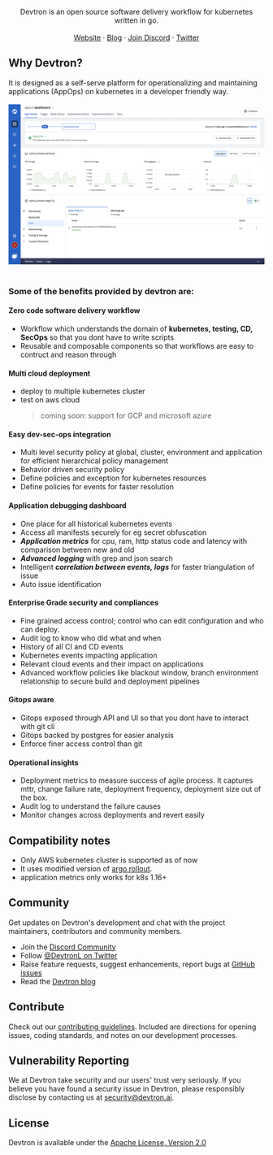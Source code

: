 <p align="center">Devtron is an open source software delivery workflow for kubernetes written in go.
<br>
<br>
<a href="https://devtron.ai/">Website</a>
·
<a href="https://devtron.ai/blog/">Blog</a>
·
<a href="https://discord.gg/72JDKy4">Join Discord</a>
·
<a href="https://twitter.com/DevtronL">Twitter</a>
</p>

## Why Devtron?
It is designed as a self-serve platform for operationalizing and maintaining applications (AppOps) on kubernetes in a developer friendly way. 
<br>
<br>
![](./preview.gif)
<br>
<br>
### Some of the benefits  provided by devtron are: 

#### Zero code software delivery workflow
- Workflow which understands the domain of **kubernetes, testing, CD, SecOps** so that you dont have to write scripts
- Reusable and composable components so that workflows are easy to contruct and reason through

#### Multi cloud deployment 
 - deploy to multiple kubernetes cluster
 - test on aws cloud 
   > coming soon: support for GCP and microsoft azure  

#### Easy dev-sec-ops integration
 
- Multi level security policy at global, cluster, environment and application for efficient hierarchical policy management
- Behavior driven security policy
- Define policies and exception for kubernetes resources
- Define policies for events for faster resolution


#### Application debugging dashboard
 
- One place for all historical kubernetes events 
- Access all manifests securely for eg secret obfuscation 
- ***Application metrics*** for cpu, ram, http status code and latency with comparison between new and old 
- ***Advanced logging*** with grep and json search 
- Intelligent ***correlation between events, logs*** for faster triangulation of issue 
- Auto issue identification 

#### Enterprise Grade security and compliances
 
- Fine grained access control; control who can edit configuration and who can deploy.
- Audit log to know who did what and when
- History of all CI and CD events
- Kubernetes events impacting application
- Relevant cloud events and their impact on applications
- Advanced workflow policies like blackout window, branch environment relationship to secure build and deployment pipelines

#### Gitops aware
 
- Gitops exposed through API and UI so that you dont have to interact with git cli
- Gitops backed by postgres for easier analysis
- Enforce finer access control than git

#### Operational insights
 
- Deployment metrics to measure success of agile process. It captures mttr, change failure rate, deployment frequency, deployment size out of the box.
- Audit log to understand the failure causes
- Monitor changes across deployments and revert easily



## Compatibility notes

- Only AWS kubernetes cluster is supported as of now
- It uses modified version of [argo rollout](https://argoproj.github.io/argo-rollouts/).
- application metrics only works for k8s 1.16+

## Community

Get updates on Devtron's development and chat with the project maintainers, contributors and community members.

 - Join the [Discord Community](https://discord.gg/72JDKy4) 
 - Follow [@DevtronL on Twitter](https://twitter.com/DevtronL)
 - Raise feature requests, suggest enhancements, report bugs at [GitHub issues](https://github.com/devtron-labs/devtron/issues)
 - Read the [Devtron blog](https://devtron.ai/blog/)


## Contribute

Check out our [contributing guidelines](CONTRIBUTING.md). Included are directions for opening issues, coding standards, and notes on our development processes.

## Vulnerability Reporting

We at Devtron take security and our users' trust very seriously. If you believe you have found a security issue in Devtron, please responsibly disclose by contacting us at security@devtron.ai.

## License

Devtron is available under the [Apache License, Version 2.0](LICENSE)


